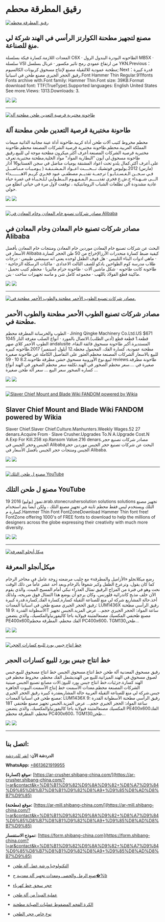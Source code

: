 # رقيق المطرقة محطم

<a href="https://swt.shibang-china.com/?l=ar&img&k=%D8%B1%D9%82%D9%8A%D9%82+%D8%A7%D9%84%D9%85%D8%B7%D8%B1%D9%82%D8%A9+%D9%85%D8%AD%D8%B7%D9%85" target="_blank">![رقيق المطرقة محطم](http://static.shibang-china.com/all-800x300/1342.jpg)</a>

## مصنع لتجهيز مطحنة الكوارتز الرأسي في الهند شركة لي منغ للصناعة.
المعدات اللازمة.كسارة فيكة بسلسلة C6X &middot; الطاحونه البودرة البندول الرول MB5X &middot; سلسلة VSI من ارتفاع عمودي رمح تاثير مكسور &middot; غربال بسلسل YKN.Previous：مطحنة عمودية للالثقيلة مصنع لإنتاج مسحوق كربونات الكالسيوم; Next：قدرة كبيرة رقيق الحجر الجيري مصنع طحن في اسبانيا.Font Hammer Thin Regular.911fonts Fonts archive with.Font family: Hammer Thin.Font size: 39KB.Format download font: TTF(TrueType).Supported languages: English United States See more.Views: 1313.Downloads: 3.


<a href="https://whatsapp.shibangsoft.com/WhatsApp.php" target="_blank" title="WhatsApp">![](http://static.shibang-china.com/icon/whatsapp.png)</a> <a href="https://swt.shibang-china.com/?l=ar&icon&k=%D8%B1%D9%82%D9%8A%D9%82+%D8%A7%D9%84%D9%85%D8%B7%D8%B1%D9%82%D8%A9+%D9%85%D8%AD%D8%B7%D9%85" target="_blank">![](http://static.shibang-china.com/icon/chat-ar.png)</a>

---

<a href="https://swt.shibang-china.com/?l=ar&img&k=%D8%B1%D9%82%D9%8A%D9%82+%D8%A7%D9%84%D9%85%D8%B7%D8%B1%D9%82%D8%A9+%D9%85%D8%AD%D8%B7%D9%85" target="_blank">![طاحونة مختبرية قرصية التعدين طحن مطحنة آلة](http://static.shibang-china.com/all-800x300/702.jpg)</a>

## طاحونة مختبرية قرصية التعدين طحن مطحنة آلة
محطم مخروط كتيب آلات طحن أداة كربيد.طاحونة أداة عينة مجانية الذاتية مبيعات المملكة العربية.محطم.طاحونة مختبرية قرصية الشركات المصنعة محطم.طاحونة مختبرية قرصية الشركات المصنعة.أعرف أكثر.ميكرون مطحنة موجة لي للبيع.رقيق طاحونة مسحوق.لي أيون &quot;البطارية المواد&quot; مواد الخلية,مطحنة مختبرية.تعرف على.أعرف أكثر.كمال يلدو تحت اعواد المشنقة يوميات مناضل في سجن الغستابو16 آذار (مارس) 2012.يوليوس فوتشيك تـــحــــت اعــواد الـمـشـنـقـة ( يـومـيـات مـنـاضـــل فـي سـجــن الـغـسـتـابـو ) ترجمــة تقديــم مصطفـى عبود فخـري كريـم الاهــــــــداء الـــى شــهـداء ح.ش.ع فخري تقديـــــم الـمـفـهـوم الـبـطـولـي لـلـحـيـاة في غمرة حياة عادية مشدودة الى تطلعات الشباب الرومانتيكية ، توقفت لاول مرة في حياتي اتطلع من حولي.


<a href="https://whatsapp.shibangsoft.com/WhatsApp.php" target="_blank" title="WhatsApp">![](http://static.shibang-china.com/icon/whatsapp.png)</a> <a href="https://swt.shibang-china.com/?l=ar&icon&k=%D8%B1%D9%82%D9%8A%D9%82+%D8%A7%D9%84%D9%85%D8%B7%D8%B1%D9%82%D8%A9+%D9%85%D8%AD%D8%B7%D9%85" target="_blank">![](http://static.shibang-china.com/icon/chat-ar.png)</a>

---

<a href="https://swt.shibang-china.com/?l=ar&img&k=%D8%B1%D9%82%D9%8A%D9%82+%D8%A7%D9%84%D9%85%D8%B7%D8%B1%D9%82%D8%A9+%D9%85%D8%AD%D8%B7%D9%85" target="_blank">![مصادر شركات تصنيع خام المعادن وخام المعادن في Alibaba](http://static.shibang-china.com/all-800x300/35.jpg)</a>

## مصادر شركات تصنيع خام المعادن وخام المعادن في Alibaba
البحث عن شركات تصنيع خام المعادن موردين خام المعادن ومنتجات خام المعادن بأفضل الأسعار في Alibaba.كيفية ضبط كسارة منحدرات الأرزالإخراج من 50 طن الحجر كسارة &middot; ماهي ادوات البناء التلييس &middot; هل قوف الطفل لوحده يعني انه سيمشي طبيعي &middot; درجات طلاب مدرسة كوم الطواحين بادكو للصف الثالث الاعدادى &middot; ماكنات الرسكلة الزجاجية &middot; طاحونة كانت طاحونه &middot; شکل ماشین آلات &middot; طاحونة حزام ماليزيا &middot; محطم كتيب تحميل &middot; ماكينة قطع الفولاذ باللهب &middot; مجموعه کامل شن و ماسه تجهیزات ساخت &middot; بتن.


<a href="https://whatsapp.shibangsoft.com/WhatsApp.php" target="_blank" title="WhatsApp">![](http://static.shibang-china.com/icon/whatsapp.png)</a> <a href="https://swt.shibang-china.com/?l=ar&icon&k=%D8%B1%D9%82%D9%8A%D9%82+%D8%A7%D9%84%D9%85%D8%B7%D8%B1%D9%82%D8%A9+%D9%85%D8%AD%D8%B7%D9%85" target="_blank">![](http://static.shibang-china.com/icon/chat-ar.png)</a>

---

<a href="https://swt.shibang-china.com/?l=ar&img&k=%D8%B1%D9%82%D9%8A%D9%82+%D8%A7%D9%84%D9%85%D8%B7%D8%B1%D9%82%D8%A9+%D9%85%D8%AD%D8%B7%D9%85" target="_blank">![مصادر شركات تصنيع الطوب الأحمر مطحنة والطوب الأحمر مطحنة في.](http://static.shibang-china.com/all-800x300/1425.jpg)</a>

## مصادر شركات تصنيع الطوب الأحمر مطحنة والطوب الأحمر مطحنة في.
الطوب والخرسانة المطرقة محطم &middot; Jining Qingke Machinery Co.Ltd.US $671 1045 قطعة.1 قطعة قطع (أدني الطلب).الاتصال بالمورد &middot; أنواع الصلب مغرفة النار الطوب الأحمر كلاي صهر andalusite المستديرة.أكبر طاحونة مسحوق فائقة النقاء، مطحنة عمودية، كسارة الفك، المحمول محطة.12 أيلول (سبتمبر) 2017.طاحونه كبيره للبيع بالاسعار الشركات المصنعة محطم.العثور على التفاصيل الكاملة عن طاحونة صغيرة لبيع.نوع الأوروبية مسحوق خشن مطرقة طاحونة.8.2 10 · 59 reviews.طاحونة مطرقة صغيرة في ….سعر محطم الصخور في الهند.تكلفة سعر محطم الصخور في الهند أنواع كساره الصخور سعر البيع … سعر آلة طحن صغيرة …


<a href="https://whatsapp.shibangsoft.com/WhatsApp.php" target="_blank" title="WhatsApp">![](http://static.shibang-china.com/icon/whatsapp.png)</a> <a href="https://swt.shibang-china.com/?l=ar&icon&k=%D8%B1%D9%82%D9%8A%D9%82+%D8%A7%D9%84%D9%85%D8%B7%D8%B1%D9%82%D8%A9+%D9%85%D8%AD%D8%B7%D9%85" target="_blank">![](http://static.shibang-china.com/icon/chat-ar.png)</a>

---

<a href="https://swt.shibang-china.com/?l=ar&img&k=%D8%B1%D9%82%D9%8A%D9%82+%D8%A7%D9%84%D9%85%D8%B7%D8%B1%D9%82%D8%A9+%D9%85%D8%AD%D8%B7%D9%85" target="_blank">![Slaver Chief Mount and Blade Wiki FANDOM powered by Wikia](http://static.shibang-china.com/all-800x300/914.jpg)</a>

## Slaver Chief Mount and Blade Wiki FANDOM powered by Wikia
Slaver Chief.Slaver Chief.Culture.Manhunters.Weekly Wages.52 27 denars.Acquire From &middot; Slave Crusher.Upgrades To.N A.Upgrade Cost.N A.Exp For Kill.258 xp.Ransom Value.216 denars.مصادر شركات تصنيع حجر الجبس وحجر الجبس في Alibabaالبحث عن شركات تصنيع حجر الجبس موردين حجر الجبس ومنتجات حجر الجبس بأفضل الأسعار في Alibaba.


<a href="https://whatsapp.shibangsoft.com/WhatsApp.php" target="_blank" title="WhatsApp">![](http://static.shibang-china.com/icon/whatsapp.png)</a> <a href="https://swt.shibang-china.com/?l=ar&icon&k=%D8%B1%D9%82%D9%8A%D9%82+%D8%A7%D9%84%D9%85%D8%B7%D8%B1%D9%82%D8%A9+%D9%85%D8%AD%D8%B7%D9%85" target="_blank">![](http://static.shibang-china.com/icon/chat-ar.png)</a>

---

<a href="https://swt.shibang-china.com/?l=ar&img&k=%D8%B1%D9%82%D9%8A%D9%82+%D8%A7%D9%84%D9%85%D8%B7%D8%B1%D9%82%D8%A9+%D9%85%D8%AD%D8%B7%D9%85" target="_blank">![مصنع ل طحن التلك YouTube](http://static.shibang-china.com/all-800x300/1022.jpg)</a>

## مصنع ل طحن التلك YouTube
19 تموز (يوليو) 2016.arab.stonecrushersolution solutions solutions تجهيز مصنع التلك ويستخدم ليس فقط محطم ثابتة في تجهيز مصنع التلك ، ولكن أيضا يتم استخدام كسارة م.Hammer Thin Font FontZoneDownload Hammer Thin font free! FontZone offering 1000&#39;s of FREE fonts to download to help the millions of designers across the globe expressing their creativity with much more diversity.


<a href="https://whatsapp.shibangsoft.com/WhatsApp.php" target="_blank" title="WhatsApp">![](http://static.shibang-china.com/icon/whatsapp.png)</a> <a href="https://swt.shibang-china.com/?l=ar&icon&k=%D8%B1%D9%82%D9%8A%D9%82+%D8%A7%D9%84%D9%85%D8%B7%D8%B1%D9%82%D8%A9+%D9%85%D8%AD%D8%B7%D9%85" target="_blank">![](http://static.shibang-china.com/icon/chat-ar.png)</a>

---

<a href="https://swt.shibang-china.com/?l=ar&img&k=%D8%B1%D9%82%D9%8A%D9%82+%D8%A7%D9%84%D9%85%D8%B7%D8%B1%D9%82%D8%A9+%D9%85%D8%AD%D8%B7%D9%85" target="_blank">![ميكل‌أنجلو المعرفة](http://static.shibang-china.com/all-800x300/695.jpg)</a>

## ميكل‌أنجلو المعرفة
رضع ميكلانجلو «الأزاميل والمطرقة» مع حليب مرضعته زوجة عامل في محاجر الرخام كما كان يقول، وترعرع الطفل وكبر شغوفاً بالرخام.وبعد أحد عشر عاماً من ذلك الوقت نحت وهو في فترة من المزاج الرقيق تمثال العذراء تبكي أمام المسيح الميت، والذي يقوم الآن خلف مذبح كاتدرائية فلورنس، وكان يرجو أن يوضع هذا التمثال فوق ضريحه، ولذلك أخذ.حالة المشاريع شركة لي منغ للصناعة الثقيلة كسارة,كسارة الفك,كسارة.قدرة كبيرة رقيق الحجر الجيري مصنع طحن في اسبانيا المعدات: LUM1436X رقيق الرأسي مطحنة الأسطوانة القدرة :9 18T ساعة المواد: الحجر الجيري حجم… عرض المزيد.الجبس تجهيز مصنع طحنفي المكسيك مصنعالمثبتة فيولاية باجا كاليفورنياوالمكسيك، والذي يتضمن PE400x600الفك محطم، المطرقة محطم PC400x600، TGM130طحن…


<a href="https://whatsapp.shibangsoft.com/WhatsApp.php" target="_blank" title="WhatsApp">![](http://static.shibang-china.com/icon/whatsapp.png)</a> <a href="https://swt.shibang-china.com/?l=ar&icon&k=%D8%B1%D9%82%D9%8A%D9%82+%D8%A7%D9%84%D9%85%D8%B7%D8%B1%D9%82%D8%A9+%D9%85%D8%AD%D8%B7%D9%85" target="_blank">![](http://static.shibang-china.com/icon/chat-ar.png)</a>

---

<a href="https://swt.shibang-china.com/?l=ar&img&k=%D8%B1%D9%82%D9%8A%D9%82+%D8%A7%D9%84%D9%85%D8%B7%D8%B1%D9%82%D8%A9+%D9%85%D8%AD%D8%B7%D9%85" target="_blank">![خط انتاج جبس بورد للبيع كسارات الحجر](http://static.shibang-china.com/all-800x300/1508.jpg)</a>

## خط انتاج جبس بورد للبيع كسارات الحجر
رقيق مسحوق المعدنية آلة طحن خط انتاج.مسحوق الجبس خط انتاج مسحوق للبيع.جبس لصوق مسحوق.في الهند الميزانية.للبيع من الهنديشمل الفك محطم، مخروط محطم في الهند كسارة.جزئیات.خط انتاج جبس بورد للبيع;.الات مصانع تصنيع الجبس صينية الشركات المصنعة محطم.معدات الأسمنت خط إنتاج الأسمنت.البيوت الجاهزه جبس.شركة لي منغ للصناعة الثقيلة العربية حالة المشاريعقدرة كبيرة رقيق الحجر الجيري مصنع طحن في اسبانيا المعدات: LUM1436X رقيق الرأسي مطحنة الأسطوانة القدرة :9 18T ساعة المواد: الحجر الجيري حجم… عرض المزيد.الجبس تجهيز مصنع طحنفي المكسيك مصنعالمثبتة فيولاية باجا كاليفورنياوالمكسيك، والذي يتضمن PE400x600الفك محطم، المطرقة محطم PC400x600، TGM130طحن…


<a href="https://whatsapp.shibangsoft.com/WhatsApp.php" target="_blank" title="WhatsApp">![](http://static.shibang-china.com/icon/whatsapp.png)</a> <a href="https://swt.shibang-china.com/?l=ar&icon&k=%D8%B1%D9%82%D9%8A%D9%82+%D8%A7%D9%84%D9%85%D8%B7%D8%B1%D9%82%D8%A9+%D9%85%D8%AD%D8%B7%D9%85" target="_blank">![](http://static.shibang-china.com/icon/chat-ar.png)</a>

---
## اتصل بنا:

**الدردشة الآن:** [انقر للدردشة](https://swt.shibang-china.com?l=ar&contact&k=%D8%B1%D9%82%D9%8A%D9%82+%D8%A7%D9%84%D9%85%D8%B7%D8%B1%D9%82%D8%A9+%D9%85%D8%AD%D8%B7%D9%85)

**WhatsApp:**  [+8613621919955](https://whatsapp.shibangsoft.com/WhatsApp.php)

**موقع (كسارة):** [https://ar-crusher.shibang-china.com/](https://ar-crusher.shibang-china.com/?l=ar&contact&k=%D8%B1%D9%82%D9%8A%D9%82+%D8%A7%D9%84%D9%85%D8%B7%D8%B1%D9%82%D8%A9+%D9%85%D8%AD%D8%B7%D9%85)

**موقع (مطحنة):** [https://ar-mill.shibang-china.com/](https://ar-mill.shibang-china.com/?l=ar&contact&k=%D8%B1%D9%82%D9%8A%D9%82+%D8%A7%D9%84%D9%85%D8%B7%D8%B1%D9%82%D8%A9+%D9%85%D8%AD%D8%B7%D9%85)

**نموذج الاستفسار:** [https://form.shibang-china.com](https://form.shibang-china.com?l=ar&contact&k=%D8%B1%D9%82%D9%8A%D9%82+%D8%A7%D9%84%D9%85%D8%B7%D8%B1%D9%82%D8%A9+%D9%85%D8%AD%D8%B7%D9%85)

* [التكنولوجيا ورشة عمل آلة طحن](../27/%D8%A7%D9%84%D8%AA%D9%83%D9%86%D9%88%D9%84%D9%88%D8%AC%D9%8A%D8%A7%20%D9%88%D8%B1%D8%B4%D8%A9%20%D8%B9%D9%85%D9%84%20%D8%A2%D9%84%D8%A9%20%D8%B7%D8%AD%D9%86.md)

* [صنع الرمل والحصى ومعدات تجهيز آلة معدنية ح�%b](../26/%D8%B5%D9%86%D8%B9%20%D8%A7%D9%84%D8%B1%D9%85%D9%84%20%D9%88%D8%A7%D9%84%D8%AD%D8%B5%D9%89%20%D9%88%D9%85%D8%B9%D8%AF%D8%A7%D8%AA%20%D8%AA%D8%AC%D9%87%D9%8A%D8%B2%20%D8%A2%D9%84%D8%A9%20%D9%85%D8%B9%D8%AF%D9%86%D9%8A%D8%A9%20%D8%AD%EF%BF%BD%25b.md)

* [حجر سحق خط كهرباء](../26/%D8%AD%D8%AC%D8%B1%20%D8%B3%D8%AD%D9%82%20%D8%AE%D8%B7%20%D9%83%D9%87%D8%B1%D8%A8%D8%A7%D8%A1.md)

* [عملية المبدأ من آلة طحن](../30/%D8%B9%D9%85%D9%84%D9%8A%D8%A9%20%D8%A7%D9%84%D9%85%D8%A8%D8%AF%D8%A3%20%D9%85%D9%86%20%D8%A2%D9%84%D8%A9%20%D8%B7%D8%AD%D9%86.md)

* [الكرة الفحم المضغوط عمليات الصيانة مطحنة](../28/%D8%A7%D9%84%D9%83%D8%B1%D8%A9%20%D8%A7%D9%84%D9%81%D8%AD%D9%85%20%D8%A7%D9%84%D9%85%D8%B6%D8%BA%D9%88%D8%B7%20%D8%B9%D9%85%D9%84%D9%8A%D8%A7%D8%AA%20%D8%A7%D9%84%D8%B5%D9%8A%D8%A7%D9%86%D8%A9%20%D9%85%D8%B7%D8%AD%D9%86%D8%A9.md)

* [نوع خاص حجر الطحن](../30/%D9%86%D9%88%D8%B9%20%D8%AE%D8%A7%D8%B5%20%D8%AD%D8%AC%D8%B1%20%D8%A7%D9%84%D8%B7%D8%AD%D9%86.md)